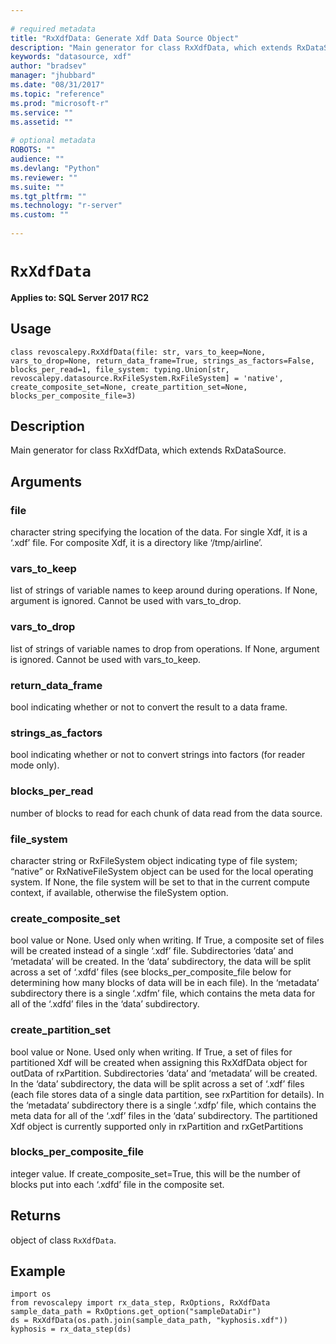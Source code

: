 ```yaml
--- 
 
# required metadata 
title: "RxXdfData: Generate Xdf Data Source Object" 
description: "Main generator for class RxXdfData, which extends RxDataSource." 
keywords: "datasource, xdf" 
author: "bradsev" 
manager: "jhubbard" 
ms.date: "08/31/2017" 
ms.topic: "reference" 
ms.prod: "microsoft-r" 
ms.service: "" 
ms.assetid: "" 
 
# optional metadata 
ROBOTS: "" 
audience: "" 
ms.devlang: "Python" 
ms.reviewer: "" 
ms.suite: "" 
ms.tgt_pltfrm: "" 
ms.technology: "r-server" 
ms.custom: "" 
 
---
```


# `RxXdfData`


**Applies to: SQL Server 2017 RC2**


## Usage



```
class revoscalepy.RxXdfData(file: str, vars_to_keep=None, vars_to_drop=None, return_data_frame=True, strings_as_factors=False, blocks_per_read=1, file_system: typing.Union[str, revoscalepy.datasource.RxFileSystem.RxFileSystem] = 'native', create_composite_set=None, create_partition_set=None, blocks_per_composite_file=3)
```




## Description

Main generator for class RxXdfData, which extends RxDataSource.


## Arguments


### file

character string specifying the location of the data. For single
Xdf, it is a ‘.xdf’ file. For composite Xdf, it is a directory like
‘/tmp/airline’.


### vars_to_keep

list of strings of variable names to keep around during
operations. If None, argument is ignored. Cannot be used with vars_to_drop.


### vars_to_drop

list of strings of variable names to drop from
operations. If None, argument is ignored. Cannot be used with vars_to_keep.


### return_data_frame

bool indicating whether or not to convert the
result to a data frame.


### strings_as_factors

bool indicating whether or not to convert
strings into factors (for reader mode only).


### blocks_per_read

number of blocks to read for each chunk of data read
from the data source.


### file_system

character string or RxFileSystem object indicating type
of file system; “native” or RxNativeFileSystem object can be used for the
local operating system. If None, the file system will be set to that in
the current compute context, if available, otherwise the fileSystem option.


### create_composite_set

bool value or None. Used only when writing.
If True, a composite set of files will be created instead of a single ‘.xdf’
file. Subdirectories ‘data’ and ‘metadata’ will be created. In the ‘data’
subdirectory, the data will be split across a set of ‘.xdfd’ files (see
blocks_per_composite_file below for determining how many blocks of data will be
in each file). In the ‘metadata’ subdirectory there is a single ‘.xdfm’ file,
which contains the meta data for all of the ‘.xdfd’ files in the ‘data’
subdirectory.


### create_partition_set

bool value or None. Used only when writing.
If True, a set of files for partitioned Xdf will be created when assigning
this RxXdfData object for outData of rxPartition. Subdirectories ‘data’ and
‘metadata’ will be created. In the ‘data’ subdirectory, the data will be
split across a set of ‘.xdf’ files (each file stores data of a single data
partition, see rxPartition for details). In the ‘metadata’ subdirectory there
is a single ‘.xdfp’ file, which contains the meta data for all of the ‘.xdf’
files in the ‘data’ subdirectory. The partitioned Xdf object is currently
supported only in rxPartition and rxGetPartitions


### blocks_per_composite_file

integer value. If
create_composite_set=True, this will be the number of blocks put into each
‘.xdfd’ file in the composite set.


## Returns

object of class `RxXdfData`.


## Example



```
import os
from revoscalepy import rx_data_step, RxOptions, RxXdfData
sample_data_path = RxOptions.get_option("sampleDataDir")
ds = RxXdfData(os.path.join(sample_data_path, "kyphosis.xdf"))
kyphosis = rx_data_step(ds)
```

